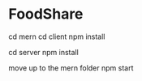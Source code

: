 # FoodShare 

cd mern
cd client
npm install

cd server
npm install

move up to the mern folder
npm start